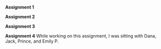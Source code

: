 **Assignment 1**



**Assignment 2**






**Assignment 3**






**Assignment 4**
While working on this assignment, I was sitting with Dana, Jack, Prince, and Emily P. 
